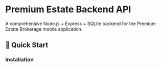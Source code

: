 # Premium Estate Backend API

A comprehensive Node.js + Express + SQLite backend for the Premium Estate Brokerage mobile application.

## 🚀 Quick Start

### Installation